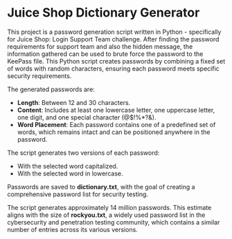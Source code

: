 # Juice Shop Dictionary Generator
This project is a password generation script written in Python - specifically for Juice Shop: Login Support Team challenge. After finding the password requirements for support team and also the hidden message, the information gathered can be used to brute force the password to the KeePass file. This Python script creates passwords by combining a fixed set of words with random characters, ensuring each password meets specific security requirements.

The generated passwords are:
- **Length**: Between 12 and 30 characters.
- **Content**: Includes at least one lowercase letter, one uppercase letter, one digit, and one special character (@$!%*?&).
- **Word Placement**: Each password contains one of a predefined set of words, which remains intact and can be positioned anywhere in the password.

The script generates two versions of each password:
- With the selected word capitalized.
- With the selected word in lowercase.

Passwords are saved to **dictionary.txt**, with the goal of creating a comprehensive password list for security testing.

The script generates approximately 14 million passwords. This estimate aligns with the size of **rockyou.txt**, a widely used password list in the cybersecurity and penetration testing community, which contains a similar number of entries across its various versions.
